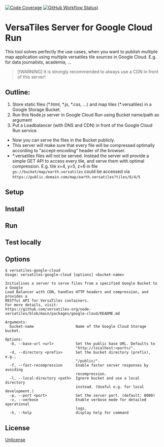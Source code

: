 [![Code Coverage](https://codecov.io/gh/versatiles-org/node-versatiles-google-cloud/branch/main/graph/badge.svg?token=IDHAI13M0K)](https://codecov.io/gh/versatiles-org/node-versatiles-google-cloud)
[![GitHub Workflow Status)](https://img.shields.io/github/actions/workflow/status/versatiles-org/node-versatiles-google-cloud/ci.yml)](https://github.com/versatiles-org/node-versatiles-google-cloud/actions/workflows/ci.yml)

# VersaTiles Server for Google Cloud Run

This tool solves perfectly the use cases, when you want to publish multiple map application using multiple versatiles tile sources in Google Cloud.
E.g. for data journalists, academia, ...

> \[!WARNING]
> It is strongly recommended to always use a CDN in front of this server!

## Outline:

1. Store static files (\*.html, \*.js, \*.css, …) and map tiles (\*.versatiles) in a Google Storage Bucket.
2. Run this Node.js server in Google Cloud Run using Bucket name/path as argument
3. Put a Loadbalancer (with DNS and CDN) in front of the Google Cloud Run service.

* Now you can serve the files in the Bucket publicly.
* This server will make sure that every file will be compressed optimally according to "accept-encoding" header of the browser.
* \*.versatiles files will not be served. Instead the server will provide a simple GET API to access every tile, and serve them with optimal compression. E.g. tile x=4, y=5, z=6 in file `gs://bucket/map/earth.versatiles` could be accessed via `https://public.domain.com/map/earth.versatiles?tiles/6/4/5`

## Setup

## Install

## Run

## Test locally

## Options

<!--- This chapter is generated automatically --->

```console
$ versatiles-google-cloud
Usage: versatiles-google-cloud [options] <bucket-name>

Initialises a server to serve files from a specified Google Bucket to a Google
Load Balancer with CDN, handles HTTP headers and compression, and provides a
RESTful API for VersaTiles containers.
For more details, visit:
https://github.com/versatiles-org/node-versatiles/blob/main/packages/google-cloud/README.md

Arguments:
  bucket-name                   Name of the Google Cloud Storage bucket.

Options:
  -b, --base-url <url>          Set the public base URL. Defaults to
                                "http://localhost:<port>/".
  -d, --directory <prefix>      Set the bucket directory (prefix), e.g.,
                                "/public/".
  -f, --fast-recompression      Enable faster server responses by avoiding
                                recompression.
  -l, --local-directory <path>  Ignore bucket and use a local directory
                                instead. (Useful e.g. for local development.)
  -p, --port <port>             Set the server port. (default: 8080)
  -v, --verbose                 Enable verbose mode for detailed operational
                                logs.
  -h, --help                    display help for command
```

## License

[Unlicense](./LICENSE.md)
